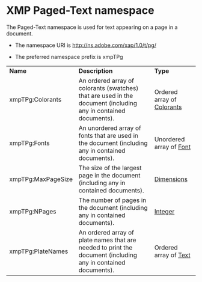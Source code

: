 # XMP Paged-Text namespace

The Paged-Text namespace is used for text appearing on a page in a document.

- The namespace URI is http://ns.adobe.com/xap/1.0/t/pg/

- The preferred namespace prefix is xmpTPg

|    |           |    |
|----|-----------|----|
|**Name**|**Description**|**Type**|
|xmpTPg:Colorants|An ordered array of colorants (swatches) that are used in the document (including any in contained documents).  |Ordered array of [Colorants](./XMPDataTypes/Colorants.md)|
|xmpTPg:Fonts|An unordered array of fonts that are used in the document (including any in contained documents).  |Unordered array of [Font](./XMPDataTypes/Font.md)|
|xmpTPg:MaxPageSize|The size of the largest page in the document (including any in contained documents).  |[Dimensions](./XMPDataTypes/Dimensions.md)|
|xmpTPg:NPages|The number of pages in the document (including any in contained documents).  |[Integer](./XMPDataTypes/index.md#integer)|
|xmpTPg:PlateNames|An ordered array of plate names that are needed to print the document (including any in contained documents).  |Ordered array of [Text](./XMPDataTypes/index.md#text)|
